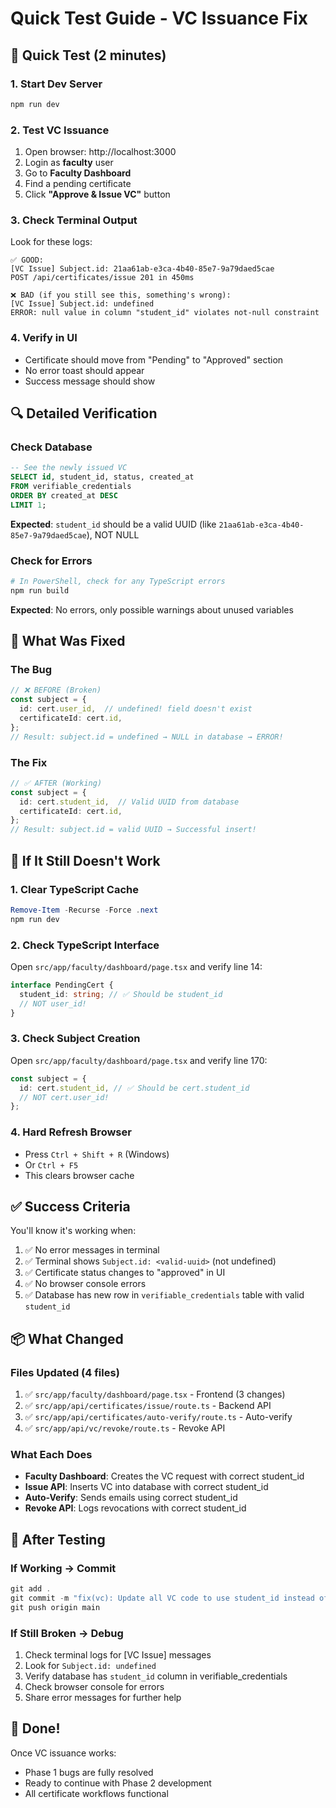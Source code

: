 # Quick Test Guide - VC Issuance Fix

## 🚀 Quick Test (2 minutes)

### 1. Start Dev Server
```powershell
npm run dev
```

### 2. Test VC Issuance
1. Open browser: http://localhost:3000
2. Login as **faculty** user
3. Go to **Faculty Dashboard**
4. Find a pending certificate
5. Click **"Approve & Issue VC"** button

### 3. Check Terminal Output
Look for these logs:
```
✅ GOOD:
[VC Issue] Subject.id: 21aa61ab-e3ca-4b40-85e7-9a79daed5cae
POST /api/certificates/issue 201 in 450ms

❌ BAD (if you still see this, something's wrong):
[VC Issue] Subject.id: undefined
ERROR: null value in column "student_id" violates not-null constraint
```

### 4. Verify in UI
- Certificate should move from "Pending" to "Approved" section
- No error toast should appear
- Success message should show

## 🔍 Detailed Verification

### Check Database
```sql
-- See the newly issued VC
SELECT id, student_id, status, created_at
FROM verifiable_credentials
ORDER BY created_at DESC
LIMIT 1;
```

**Expected**: `student_id` should be a valid UUID (like `21aa61ab-e3ca-4b40-85e7-9a79daed5cae`), NOT NULL

### Check for Errors
```powershell
# In PowerShell, check for any TypeScript errors
npm run build
```

**Expected**: No errors, only possible warnings about unused variables

## 🎯 What Was Fixed

### The Bug
```typescript
// ❌ BEFORE (Broken)
const subject = {
  id: cert.user_id,  // undefined! field doesn't exist
  certificateId: cert.id,
};
// Result: subject.id = undefined → NULL in database → ERROR!
```

### The Fix
```typescript
// ✅ AFTER (Working)
const subject = {
  id: cert.student_id,  // Valid UUID from database
  certificateId: cert.id,
};
// Result: subject.id = valid UUID → Successful insert!
```

## 🐛 If It Still Doesn't Work

### 1. Clear TypeScript Cache
```powershell
Remove-Item -Recurse -Force .next
npm run dev
```

### 2. Check TypeScript Interface
Open `src/app/faculty/dashboard/page.tsx` and verify line 14:
```typescript
interface PendingCert {
  student_id: string; // ✅ Should be student_id
  // NOT user_id!
}
```

### 3. Check Subject Creation
Open `src/app/faculty/dashboard/page.tsx` and verify line 170:
```typescript
const subject = {
  id: cert.student_id, // ✅ Should be cert.student_id
  // NOT cert.user_id!
};
```

### 4. Hard Refresh Browser
- Press `Ctrl + Shift + R` (Windows)
- Or `Ctrl + F5`
- This clears browser cache

## ✅ Success Criteria

You'll know it's working when:
1. ✅ No error messages in terminal
2. ✅ Terminal shows `Subject.id: <valid-uuid>` (not undefined)
3. ✅ Certificate status changes to "approved" in UI
4. ✅ No browser console errors
5. ✅ Database has new row in `verifiable_credentials` table with valid `student_id`

## 📦 What Changed

### Files Updated (4 files)
1. ✅ `src/app/faculty/dashboard/page.tsx` - Frontend (3 changes)
2. ✅ `src/app/api/certificates/issue/route.ts` - Backend API
3. ✅ `src/app/api/certificates/auto-verify/route.ts` - Auto-verify
4. ✅ `src/app/api/vc/revoke/route.ts` - Revoke API

### What Each Does
- **Faculty Dashboard**: Creates the VC request with correct student_id
- **Issue API**: Inserts VC into database with correct student_id
- **Auto-Verify**: Sends emails using correct student_id
- **Revoke API**: Logs revocations with correct student_id

## 🔄 After Testing

### If Working → Commit
```powershell
git add .
git commit -m "fix(vc): Update all VC code to use student_id instead of user_id"
git push origin main
```

### If Still Broken → Debug
1. Check terminal logs for [VC Issue] messages
2. Look for `Subject.id: undefined`
3. Verify database has `student_id` column in verifiable_credentials
4. Check browser console for errors
5. Share error messages for further help

## 🎉 Done!

Once VC issuance works:
- Phase 1 bugs are fully resolved
- Ready to continue with Phase 2 development
- All certificate workflows functional

